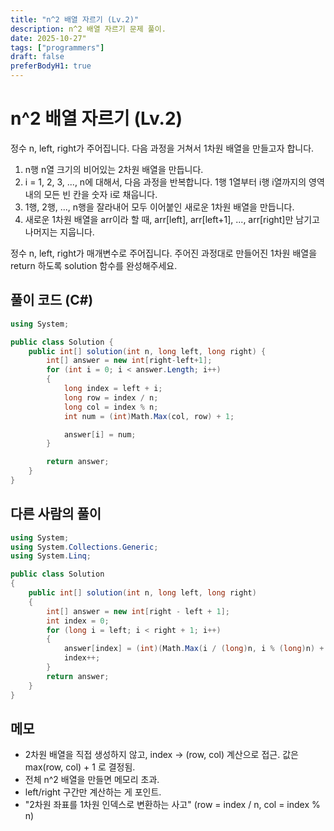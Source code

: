 ```yaml
---
title: "n^2 배열 자르기 (Lv.2)"
description: n^2 배열 자르기 문제 풀이.
date: 2025-10-27"
tags: ["programmers"]
draft: false
preferBodyH1: true
---
```


# n^2 배열 자르기 (Lv.2)

정수 n, left, right가 주어집니다. 다음 과정을 거쳐서 1차원 배열을 만들고자 합니다.

1. n행 n열 크기의 비어있는 2차원 배열을 만듭니다.
2. i = 1, 2, 3, ..., n에 대해서, 다음 과정을 반복합니다.
1행 1열부터 i행 i열까지의 영역 내의 모든 빈 칸을 숫자 i로 채웁니다.
3. 1행, 2행, ..., n행을 잘라내어 모두 이어붙인 새로운 1차원 배열을 만듭니다.
4. 새로운 1차원 배열을 arr이라 할 때, arr[left], arr[left+1], ..., arr[right]만 남기고 나머지는 지웁니다.

정수 n, left, right가 매개변수로 주어집니다. 주어진 과정대로 만들어진 1차원 배열을 return 하도록 solution 함수를 완성해주세요.

## 풀이 코드 (C#)

```csharp
using System;

public class Solution {
    public int[] solution(int n, long left, long right) {
        int[] answer = new int[right-left+1];
        for (int i = 0; i < answer.Length; i++)
        {
            long index = left + i;
            long row = index / n;
            long col = index % n;
            int num = (int)Math.Max(col, row) + 1; 

            answer[i] = num;
        }

        return answer;
    }
}
```

## 다른 사람의 풀이

```csharp
using System;
using System.Collections.Generic;
using System.Linq;

public class Solution 
{
    public int[] solution(int n, long left, long right) 
    {
        int[] answer = new int[right - left + 1];
        int index = 0;
        for (long i = left; i < right + 1; i++)
        {
            answer[index] = (int)(Math.Max(i / (long)n, i % (long)n) + 1);
            index++;
        }
        return answer;
    }
}
```

## 메모

- 2차원 배열을 직접 생성하지 않고, index → (row, col) 계산으로 접근. 값은 max(row, col) + 1 로 결정됨.
- 전체 n^2 배열을 만들면 메모리 초과.
- left/right 구간만 계산하는 게 포인트.
- "2차원 좌표를 1차원 인덱스로 변환하는 사고" (row = index / n, col = index % n)

